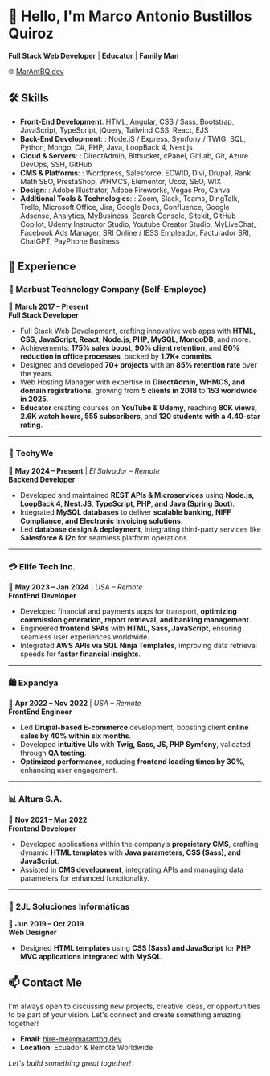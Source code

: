 # 👋 Hello, I'm Marco Antonio Bustillos Quiroz

**Full Stack Web Developer** | **Educator** | **Family Man**

🌐 [MarAntBQ.dev](https://marantbq.dev/)

## 🛠️ Skills

- **Front-End Development**: HTML, Angular, CSS / Sass, Bootstrap, JavaScript, TypeScript, jQuery, Tailwind CSS, React, EJS
- **Back-End Development**: : Node.jS / Express, Symfony / TWIG, SQL, Python, Mongo, C#, PHP, Java, LoopBack 4, Nest.js
- **Cloud & Servers**: : DirectAdmin, Bitbucket, cPanel, GitLab, Git, Azure DevOps, SSH, GitHub
- **CMS & Platforms**: : Wordpress, Salesforce, ECWID, Divi, Drupal, Rank Math SEO, PrestaShop, WHMCS, Elementor, Ucoz, SEO, WIX
- **Design**: : Adobe Illustrator, Adobe Fireworks, Vegas Pro, Canva
- **Additional Tools & Technologies**: : Zoom, Slack, Teams, DingTalk, Trello, Microsoft Office, Jira, Google Docs, Confluence, Google Adsense, Analytics, MyBusiness, Search Console, Sitekit, GitHub Copilot, Udemy Instructor Studio, Youtube Creator Studio, MyLiveChat, Facebook Ads Manager, SRI Online / IESS Empleador, Facturador SRI, ChatGPT, PayPhone Business


## 💼 Experience

### 🚀 Marbust Technology Company (Self-Employee)  
📅 **March 2017 – Present**  
**Full Stack Developer**  
- Full Stack Web Development, crafting innovative web apps with **HTML, CSS, JavaScript, React, Node.js, PHP, MySQL, MongoDB**, and more.  
- Achievements: **175% sales boost**, **90% client retention**, and **80% reduction in office processes**, backed by **1.7K+ commits**.  
- Designed and developed **70+ projects** with an **85% retention rate** over the years.  
- Web Hosting Manager with expertise in **DirectAdmin, WHMCS, and domain registrations**, growing from **5 clients in 2018** to **153 worldwide in 2025**.  
- **Educator** creating courses on **YouTube & Udemy**, reaching **80K views, 2.6K watch hours, 555 subscribers**, and **120 students with a 4.40-star rating**.  

---

### 🏦 TechyWe  
📅 **May 2024 – Present** | *El Salvador – Remote*  
**Backend Developer**  
- Developed and maintained **REST APIs & Microservices** using **Node.js, LoopBack 4, Nest.JS, TypeScript, PHP, and Java (Spring Boot)**.  
- Integrated **MySQL databases** to deliver **scalable banking, NIFF Compliance, and Electronic Invoicing solutions**.  
- Led **database design & deployment**, integrating third-party services like **Salesforce & i2c** for seamless platform operations.  

---

### 💳 Elife Tech Inc.  
📅 **May 2023 – Jan 2024** | *USA – Remote*  
**FrontEnd Developer**  
- Developed financial and payments apps for transport, **optimizing commission generation, report retrieval, and banking management**.  
- Engineered **frontend SPAs** with **HTML, Sass, JavaScript**, ensuring seamless user experiences worldwide.  
- Integrated **AWS APIs via SQL Ninja Templates**, improving data retrieval speeds for **faster financial insights**.  

---

### 🛍️ Expandya  
📅 **Apr 2022 – Nov 2022** | *USA – Remote*  
**FrontEnd Engineer**  
- Led **Drupal-based E-commerce** development, boosting client **online sales by 40% within six months**.  
- Developed **intuitive UIs** with **Twig, Sass, JS, PHP Symfony**, validated through **QA testing**.  
- **Optimized performance**, reducing **frontend loading times by 30%**, enhancing user engagement.  

---

### 📊 Altura S.A.  
📅 **Nov 2021 – Mar 2022**  
**Frontend Developer**  
- Developed applications within the company’s **proprietary CMS**, crafting dynamic **HTML templates** with **Java parameters, CSS (Sass), and JavaScript**.  
- Assisted in **CMS development**, integrating APIs and managing data parameters for enhanced functionality.  

---

### 🎨 2JL Soluciones Informáticas  
📅 **Jun 2019 – Oct 2019**  
**Web Designer**  
- Designed **HTML templates** using **CSS (Sass) and JavaScript** for **PHP MVC applications integrated with MySQL**.  

## 📫 Contact Me

I'm always open to discussing new projects, creative ideas, or opportunities to be part of your vision. Let's connect and create something amazing together!

- **Email**: [hire-me@marantbq.dev](mailto:hire-me@marantbq.dev)
- **Location**: Ecuador & Remote Worldwide

*Let's build something great together!*
